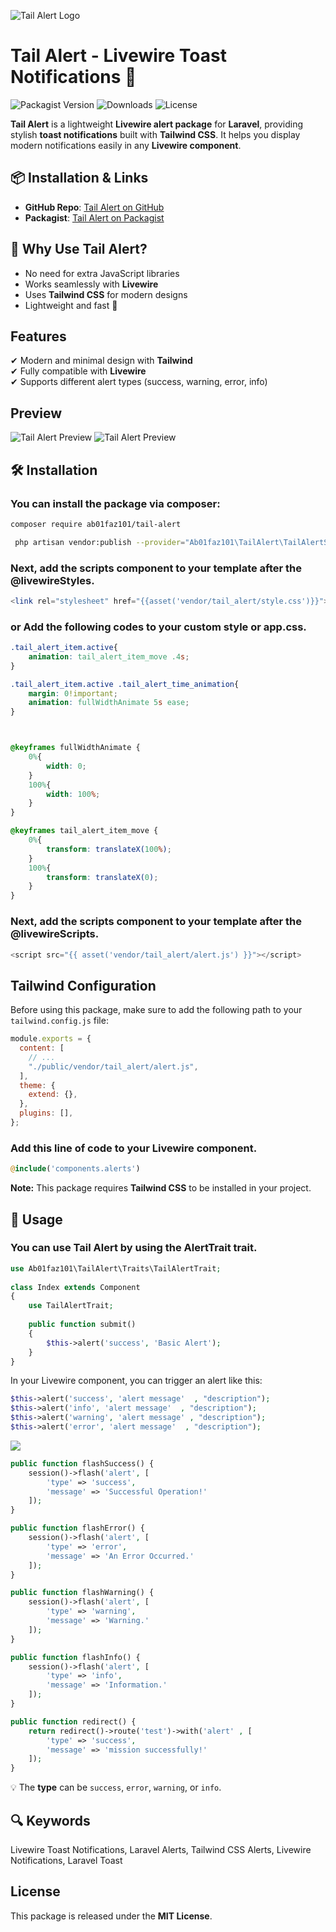 ![Tail Alert Logo](https://cv.abolfazl01.ir/images/tail-alert-logo.jpg)
# Tail Alert - Livewire Toast Notifications 🚀
![Packagist Version](https://img.shields.io/packagist/v/Ab01faz101/tail-alert)
![Downloads](https://img.shields.io/packagist/dt/Ab01faz101/tail-alert)
![License](https://img.shields.io/github/license/Ab01faz101/tail_alert)

**Tail Alert** is a lightweight **Livewire alert package** for **Laravel**, providing stylish **toast notifications** built with **Tailwind CSS**. It helps you display modern notifications easily in any **Livewire component**.


## 📦 Installation & Links
- **GitHub Repo**: [Tail Alert on GitHub](https://github.com/Ab01faz101/tail_alert)
- **Packagist**: [Tail Alert on Packagist](https://packagist.org/packages/ab01faz101/tail-alert)


## 🚀 Why Use Tail Alert?
- No need for extra JavaScript libraries
- Works seamlessly with **Livewire**
- Uses **Tailwind CSS** for modern designs
- Lightweight and fast 🚀



## Features
✔ Modern and minimal design with **Tailwind**  
✔ Fully compatible with **Livewire**  
✔ Supports different alert types (success, warning, error, info)  

## Preview
![Tail Alert Preview](https://cv.abolfazl01.ir/images/tail-alert-demo.png)
![Tail Alert Preview](https://cv.abolfazl01.ir/images/tail-alert-modal.png)


## 🛠️ Installation
### You can install the package via composer:
```sh
composer require ab01faz101/tail-alert
```
```sh
 php artisan vendor:publish --provider="Ab01faz101\TailAlert\TailAlertServiceProvider" --force
```

### Next, add the scripts component to your template after the @livewireStyles.
```php
<link rel="stylesheet" href="{{asset('vendor/tail_alert/style.css')}}">
```
### or Add the following codes to your custom style or app.css.
```css
.tail_alert_item.active{
    animation: tail_alert_item_move .4s;
}

.tail_alert_item.active .tail_alert_time_animation{
    margin: 0!important;
    animation: fullWidthAnimate 5s ease;
}



@keyframes fullWidthAnimate {
    0%{
        width: 0;
    }
    100%{
        width: 100%;
    }
}

@keyframes tail_alert_item_move {
    0%{
        transform: translateX(100%);
    }
    100%{
        transform: translateX(0);
    }
}


```
### Next, add the scripts component to your template after the @livewireScripts.
```php
<script src="{{ asset('vendor/tail_alert/alert.js') }}"></script>
```

## Tailwind Configuration

Before using this package, make sure to add the following path to your `tailwind.config.js` file:

```js
module.exports = {
  content: [
    // ...
    "./public/vendor/tail_alert/alert.js",
  ],
  theme: {
    extend: {},
  },
  plugins: [],
};
```
### Add this line of code to your Livewire component.
```php
@include('components.alerts')
```


**Note:** This package requires **Tailwind CSS** to be installed in your project.

## 🔔 Usage

### You can use Tail Alert  by using the AlertTrait trait.

```php
use Ab01faz101\TailAlert\Traits\TailAlertTrait;
 
class Index extends Component
{
    use TailAlertTrait;
    
    public function submit()
    {
        $this->alert('success', 'Basic Alert');
    }
}
```





In your Livewire component, you can trigger an alert like this:
```php
$this->alert('success', 'alert message'  , "description");
$this->alert('info', 'alert message'  , "description");
$this->alert('warning', 'alert message' , "description");
$this->alert('error', 'alert message'  , "description");
```

<a href="https://www.youtube.com/watch?v=2cfV8cwz7wo"><img src="https://user-images.githubusercontent.com/73097560/115834477-dbab4500-a447-11eb-908a-139a6edaec5c.gif"></a>

```php
public function flashSuccess() {
    session()->flash('alert', [
        'type' => 'success',
        'message' => 'Successful Operation!'
    ]);
}

public function flashError() {
    session()->flash('alert', [
        'type' => 'error',
        'message' => 'An Error Occurred.'
    ]);
}

public function flashWarning() {
    session()->flash('alert', [
        'type' => 'warning',
        'message' => 'Warning.'
    ]);
}

public function flashInfo() {
    session()->flash('alert', [
        'type' => 'info',
        'message' => 'Information.'
    ]);
}
```

```php
public function redirect() {
    return redirect()->route('test')->with('alert' , [
        'type' => 'success',
        'message' => 'mission successfully!'
    ]);
}
```

💡 The **type** can be `success`, `error`, `warning`, or `info`.


## 🔍 Keywords  
Livewire Toast Notifications, Laravel Alerts, Tailwind CSS Alerts, Livewire Notifications, Laravel Toast  


## License
This package is released under the **MIT License**.
